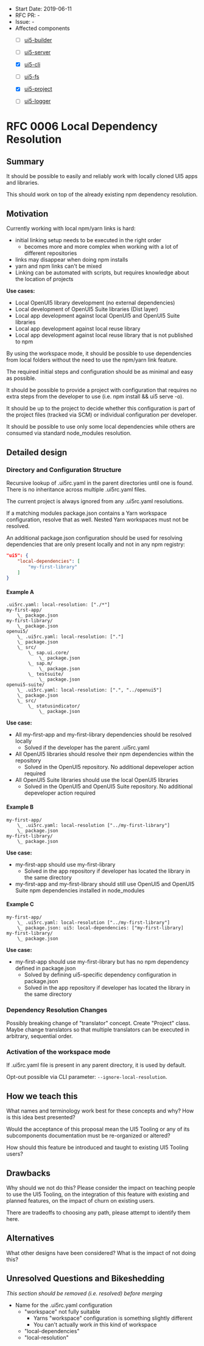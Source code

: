 - Start Date: 2019-06-11
- RFC PR: -
- Issue: -
- Affected components
    + [ ] [ui5-builder](https://github.com/SAP/ui5-builder)
    + [ ] [ui5-server](https://github.com/SAP/ui5-server)
    + [X] [ui5-cli](https://github.com/SAP/ui5-cli)
    + [ ] [ui5-fs](https://github.com/SAP/ui5-fs)
    + [X] [ui5-project](https://github.com/SAP/ui5-project)
    + [ ] [ui5-logger](https://github.com/SAP/ui5-logger)


# RFC 0006 Local Dependency Resolution

## Summary
It should be possible to easily and reliably work with locally cloned UI5 apps and libraries. 

This should work on top of the already existing npm dependency resolution.

## Motivation
Currently working with local npm/yarn links is hard:
- initial linking setup needs to be executed in the right order
    - becomes more and more complex when working with a lot of different repositories
- links may disappear when doing npm installs
- yarn and npm links can't be mixed
- Linking can be automated with scripts, but requires knowledge about the location of projects

**Use cases:**
- Local OpenUI5 library development (no external dependencies)
- Local development of OpenUI5 Suite libraries (Dist layer)
- Local app development against local OpenUI5 and OpenUI5 Suite libraries
- Local app development against local reuse library
- Local app development against local reuse library that is not published to npm

By using the workspace mode, it should be possible to use dependencies from local folders without the need to use the npm/yarn link feature.

The required initial steps and configuration should be as minimal and easy as possible.

It should be possible to provide a project with configuration that requires no extra steps from the developer to use (i.e. npm install && ui5 serve -o).

It should be up to the project to decide whether this configuration is part of the project files (tracked via SCM) or individual configuration per developer.

It should be possible to use only some local dependencies while others are consumed via standard node_modules resolution.

## Detailed design

### Directory and Configuration Structure
Recursive lookup of .ui5rc.yaml in the parent directories until one is found. There is no inheritance across multiple .ui5rc.yaml files.

The current project is always ignored from any .ui5rc.yaml resolutions.

If a matching modules package.json contains a Yarn workspace configuration, resolve that as well. Nested Yarn workspaces must not be resolved.

An additional package.json configuration should be used for resolving dependencies that are only present locally and not in any npm registry:
```json
"ui5": {
    "local-dependencies": [
        "my-first-library"
    ]
}
```

#### Example A
```
.ui5rc.yaml: local-resolution: ["./*"]
my-first-app/
    \_ package.json
my-first-library/
    \_ package.json
openui5/
    \_ .ui5rc.yaml: local-resolution: ["."]
    \_ package.json
    \_ src/
        \_ sap.ui.core/
            \_ package.json
        \_ sap.m/
            \_ package.json
        \_ testsuite/
            \_ package.json
openui5-suite/
    \_ .ui5rc.yaml: local-resolution: [".", "../openui5"]
    \_ package.json
    \_ src/
        \_ statusindicator/
            \_ package.json
```

**Use case:**
- All my-first-app and my-first-library dependencies should be resolved locally
    - Solved if the developer has the parent .ui5rc.yaml
- All OpenUI5 libraries should resolve their npm dependencies within the repository
    - Solved in the OpenUI5 repository. No additional depeveloper action required
- All OpenUI5 Suite libraries should use the local OpenUI5 libraries
    - Solved in the OpenUI5 and OpenUI5 Suite repository. No additional depeveloper action required

#### Example B
```
my-first-app/
    \_ .ui5rc.yaml: local-resolution ["../my-first-library"]
    \_ package.json
my-first-library/
    \_ package.json
```

**Use case:**
- my-first-app should use my-first-library
    - Solved in the app repository if developer has located the library in the same directory
- my-first-app and my-first-library should still use OpenUI5 and OpenUI5 Suite npm dependencies installed in node_modules

#### Example C
```
my-first-app/
    \_ .ui5rc.yaml: local-resolution ["../my-first-library"]
    \_ package.json: ui5: local-dependencies: ["my-first-library]
my-first-library/
    \_ package.json
```

**Use case:**
- my-first-app should use my-first-library but has no npm dependency defined in package.json
    - Solved by defining ui5-specific dependency configuration in package.json
    - Solved in the app repository if developer has located the library in the same directory

### Dependency Resolution Changes

Possibly breaking change of "translator" concept. Create "Project" class. Maybe change translators so that multiple translators can be executed in arbitrary, sequential order.

### Activation of the workspace mode
If .ui5rc.yaml file is present in any parent directory, it is used by default.

Opt-out possible via CLI parameter: `--ignore-local-resolution`.

## How we teach this
What names and terminology work best for these concepts and why? How is this idea best presented?

Would the acceptance of this proposal mean the UI5 Tooling or any of its subcomponents documentation must be re-organized or altered?

How should this feature be introduced and taught to existing UI5 Tooling users?

## Drawbacks
Why should we not do this? Please consider the impact on teaching people to use the UI5 Tooling, on the integration of this feature with existing and planned features, on the impact of churn on existing users.

There are tradeoffs to choosing any path, please attempt to identify them here.

## Alternatives
What other designs have been considered? What is the impact of not doing this?

## Unresolved Questions and Bikeshedding
*This section should be removed (i.e. resolved) before merging*

- Name for the .ui5rc.yaml configuration
    - "workspace" not fully suitable
        - Yarns "workspace" configuration is something slightly different
        - You can't actually work *in* this kind of workspace
    - "local-dependencies"
    - "local-resolution"
